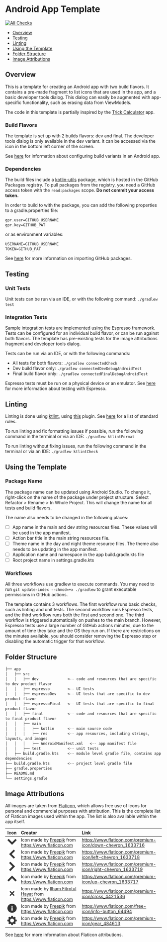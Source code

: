 # Android App Template

[![All Checks](https://github.com/lbressler13/android-app-template/actions/workflows/all_checks.yml/badge.svg?branch=main)](https://github.com/lbressler13/android-app-template/actions/workflows/all_checks.yml)

- [Overview](#overview)
- [Testing](#testing)
- [Linting](#linting)
- [Using the Template](#using-the-template)
- [Folder Structure](#folder-structure)
- [Image Attributions](#image-attributions)

## Overview

This is a template for creating an Android app with two build flavors. 
It contains a pre-made fragment to list icons that are used in the app, and a basic developer tools dialog. 
This dialog can easily be augmented with app-specific functionality, such as erasing data from ViewModels.

The code in this template is partially inspired by the [Trick Calculator](https://github.com/lbressler13/trick-calculator) app.

### Build Flavors

The template is set up with 2 builds flavors: dev and final.
The developer tools dialog is only available in the dev variant. It can be accessed via the icon in the bottom left corner of the screen.

See [here](https://developer.android.com/studio/build/build-variants) for information about configuring build variants in an Android app.

### Dependencies

The build files include a [kotlin-utils](https://github.com/lbressler13/kotlin-utils) package, which is hosted in the GitHub Packages registry.
To pull packages from the registry, you need a GitHub access token with the `read:packages` scope.
**Do not commit your access token.**

In order to build to with the package, you can add the following properties to a gradle.properties file:
```properties
gpr.user=GITHUB_USERNAME
gpr.key=GITHUB_PAT
```
or as environment variables:
```shell
USERNAME=GITHUB_USERNAME
TOKEN=GITHUB_PAT
```

See [here](https://docs.github.com/en/packages/working-with-a-github-packages-registry/working-with-the-gradle-registry#using-a-published-package) for more information on importing GitHub packages.

## Testing

### Unit Tests

Unit tests can be run via an IDE, or with the following command:
```./gradlew test```

### Integration Tests

Sample integration tests are implemented using the Espresso framework.
Tests can be configured for an individual build flavor, or can be run against both flavors.
The template has pre-existing tests for the image attributions fragment and developer tools dialog.

Tests can be run via an IDE, or with the following commands:
* All tests for both flavors: `./gradlew connectedCheck`
* Dev build flavor only: `./gradlew connectedDevDebugAndroidTest`
* Final build flavor only: `./gradlew connectedFinalDebugAndroidTest`

Espresso tests must be run on a physical device or an emulator.
See [here](https://developer.android.com/training/testing/espresso) for more information about testing with Espresso.

## Linting

Linting is done using [ktlint](https://ktlint.github.io/), using [this](https://github.com/jlleitschuh/ktlint-gradle) plugin.
See [here](https://github.com/pinterest/ktlint#standard-rules) for a list of standard rules.

To run linting and fix formatting issues if possible, run the following command in the terminal or via an IDE:
```./gradlew ktlintFormat```

To run linting without fixing issues, run the following command in the terminal or via an IDE:
```./gradlew ktlintCheck```

## Using the Template

### Package Name

The package name can be updated using Android Studio.
To change it, right-click on the name of the package under project structure.
Select Refactor > Rename > In Whole Project. This will change the name for all tests and build flavors.

The name also needs to be changed in the following places:
- [ ] App name in the main and dev string resources files. These values will be used in the app manifest.
- [ ] Action bar title in the main string resources file.
- [ ] Theme name in the day and night theme resource files. The theme also needs to be updating in the app manifest.
- [ ] Application name and namespace in the app build.gradle.kts file
- [ ] Root project name in settings.gradle.kts

### Workflows

All three workflows use gradlew to execute commands.
You may need to run `git update-index --chmod=+x ./gradlew` to grant executable permissions in GitHub actions.

The template contains 3 workflows. The first workflow runs basic checks, such as linting and unit tests. 
The second workflow runs Espresso tests, and the third workflow runs both the first and second one.
The third workflow is triggered automatically on pushes to the main branch. 
However, Espresso tests use a large number of GitHub actions minutes, due to the amount of time they take and the OS they run on.
If there are restrictions on the minutes available, you should consider removing the Espresso step or disabling the automatic trigger for that workflow.

## Folder Structure

```project
├── app
│   ├── src
│   │   ├── dev             <-- code and resources that are specific to dev product flavor
│   │   ├── espresso        <-- UI tests
│   │   ├── espressoDev     <-- UI tests that are specific to dev product flavor
│   │   ├── espressoFinal   <-- UI tests that are specific to final product flavor
│   │   ├── final           <-- code and resources that are specific to final product flavor
│   │   ├── main
│   │   │   ├── kotlin      <-- main source code
│   │   │   ├── res         <-- app resources, including strings, layouts, and images
│   │   │   ├── AndroidManifest.xml   <-- app manifest file
│   │   ├── test            <-- unit tests
│   ├── build.gradle.kts    <-- module level gradle file, contains app dependencies
├── build.gradle.kts        <-- project level gradle file
├── gradle.properties
├── README.md
└── settings.gradle
```

## Image Attributions

All images are taken from [Flaticon](https://www.flaticon.com/), which allows free use of icons for personal and commercial purposes with attribution.
This is the complete list of Flaticon images used within the app.
The list is also available within the app itself.

| Icon                                                        | Creator                                                                                                                    | Link                                                                  |
|:------------------------------------------------------------|:---------------------------------------------------------------------------------------------------------------------------|:----------------------------------------------------------------------|
| ![img](app/src/main/res/drawable-hdpi/ic_chevron_down.png)  | Icon made by [Freepik](https://www.flaticon.com/authors/freepik) from <https://www.flaticon.com>                           | <https://www.flaticon.com/premium-icon/down-chevron_1633716>          |
| ![img](app/src/main/res/drawable-hdpi/ic_chevron_left.png)  | Icon made by [Freepik](https://www.flaticon.com/authors/freepik) from <https://www.flaticon.com>                           | <https://www.flaticon.com/premium-icon/left-chevron_1633718>          |
| ![img](app/src/main/res/drawable-hdpi/ic_chevron_right.png) | Icon made by [Freepik](https://www.flaticon.com/authors/freepik) from <https://www.flaticon.com>                           | <https://www.flaticon.com/premium-icon/right-chevron_1633719>         |
| ![img](app/src/main/res/drawable-hdpi/ic_chevron_up.png)    | Icon made by [Freepik](https://www.flaticon.com/authors/freepik) from <https://www.flaticon.com>                           | <https://www.flaticon.com/premium-icon/up-chevron_1633717>            |
| ![img](app/src/main/res/drawable-hdpi/ic_close.png)         | Icon made by [Ilham Fitrotul Hayat](https://www.flaticon.com/authors/ilham-fitrotul-hayat) from <https://www.flaticon.com> | <https://www.flaticon.com/premium-icon/cross_4421536>                 |
| ![img](app/src/main/res/drawable-hdpi/ic_info.png)          | Icon made by [Freepik](https://www.flaticon.com/authors/freepik) from <https://www.flaticon.com>                           | <https://www.flaticon.com/free-icon/info-button_64494>                |
| ![img](app/src/main/res/drawable-hdpi/ic_settings.png)      | Icon made by [Freepik](https://www.flaticon.com/authors/freepik) from <https://www.flaticon.com>                           | <https://www.flaticon.com/premium-icon/gear_484613>                   |

See [here](https://support.flaticon.com/s/article/Attribution-How-when-and-where-FI?language=en_US&Id=ka03V0000004Q5lQAE) for more information about Flaticon attributions.
